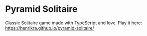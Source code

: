 # Pyramid Solitaire

Classic Solitaire game made with TypeScript and love.
Play it here: https://henrikra.github.io/pyramid-solitaire/
